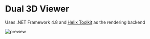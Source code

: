 # Dual 3D Viewer

Uses .NET Framework 4.8 and [Helix Toolkit](https://github.com/helix-toolkit/helix-toolkit) as the rendering backend

![preview](https://github.com/user-attachments/assets/3d0a08a1-fcbc-49d9-880d-bbc6d385d991)
